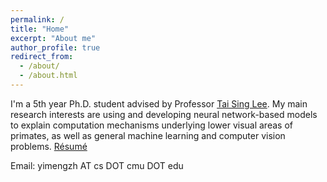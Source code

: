 ```yaml
---
permalink: /
title: "Home"
excerpt: "About me"
author_profile: true
redirect_from:
  - /about/
  - /about.html
---
```


I'm a 5th year Ph.D. student advised by Professor [Tai Sing Lee](http://www.cnbc.cmu.edu/~tai/). My main research interests are using and developing neural network-based models to explain computation mechanisms underlying lower visual areas of primates, as well as general machine learning and computer vision problems. [Résumé](http://zym1010.github.io/files/cv/resume.pdf)

Email: yimengzh AT cs DOT cmu DOT edu
